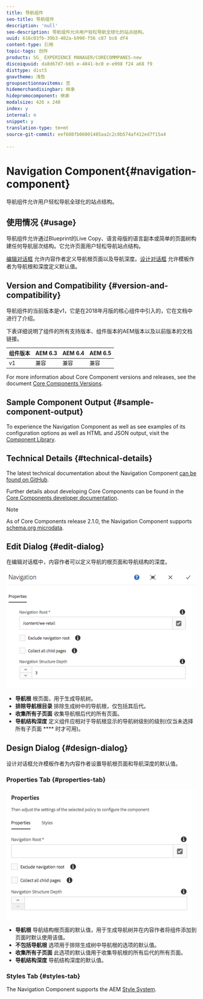```yaml
---
title: 导航组件
seo-title: 导航组件
description: 'null'
seo-description: 导航组件允许用户轻松导航全球化的站点结构。
uuid: 616c03fb-39b3-402a-b990-f56 c87 bc6 df4
content-type: 引用
topic-tags: 创作
products: SG_ EXPERIENCE MANAGER/CORECOMMPANES-new
discoiquuid: da8d67d7-b65 e-4041-bc0 e-e998 f24 a68 f9
disttype: dist5
gnavtheme: 浅色
groupsectionnavitems: 否
hidemerchandisingbar: 继承
hidepromocomponent: 继承
modalsize: 426 x 240
index: y
internal: n
snippet: y
translation-type: tm+mt
source-git-commit: eef608fb06001485aa2c2c0b574af412ed7f15a4

---
```



# Navigation Component{#navigation-component}

导航组件允许用户轻松导航全球化的站点结构。

## 使用情况 {#usage}

导航组件允许通过Blueprint的Live Copy、语言母版的语言副本或简单的页面树构建任何导航层次结构。它允许页面用户轻松导航站点结构。

[编辑对话框](#edit-dialog) 允许内容作者定义导航根页面以及导航深度。[设计对话框](#design-dialog) 允许模板作者为导航根和深度定义默认值。

## Version and Compatibility {#version-and-compatibility}

导航组件的当前版本是v1，它是在2018年月版的核心组件中引入的，它在文档中进行了介绍。

下表详细说明了组件的所有支持版本、组件版本的AEM版本以及以前版本的文档链接。

| 组件版本 | AEM 6.3 | AEM 6.4 | AEM 6.5 |
|--- |--- |--- |--- |
| v1 | 兼容 | 兼容 | 兼容 |


For more information about Core Component versions and releases, see the document [Core Components Versions](versions.md).

## Sample Component Output {#sample-component-output}

To experience the Navigation Component as well as see examples of its configuration options as well as HTML and JSON output, visit the [Component Library](http://opensource.adobe.com/aem-core-wcm-components/library/navigation.html).

## Technical Details {#technical-details}

The latest technical documentation about the Navigation Component [can be found on GitHub](https://github.com/adobe/aem-core-wcm-components/blob/master/content/src/content/jcr_root/apps/core/wcm/components/navigation/v1/navigation).

Further details about developing Core Components can be found in the [Core Components developer documentation](developing.md).

>[!NOTE]
>
>As of Core Components release 2.1.0, the Navigation Component supports [schema.org microdata](https://schema.org).

## Edit Dialog {#edit-dialog}

在编辑对话框中，内容作者可以定义导航的根页面和导航结构的深度。

![](assets/screen_shot_2018-04-03at112055.png)

* **导航根** 根页面，用于生成导航树。
* **排除导航根目录** 排除生成树中的导航根，仅包括其后代。
* **收集所有子页面** 收集导航根后代的所有页面。
* **导航结构深度** 定义组件应相对于导航根显示的导航树级别的级别(仅当未选择所有子页面 **** 时才可用)。

## Design Dialog {#design-dialog}

设计对话框允许模板作者为内容作者设置导航根页面和导航深度的默认值。

### Properties Tab {#properties-tab}

![](assets/screen_shot_2018-04-03at112357.png)

* **导航根** 导航结构根页面的默认值，用于生成导航树并在内容作者将组件添加到页面时默认使用该值。
* **不包括导航根** 选项用于排除生成树中导航根的选项的默认值。
* **收集所有子页面** 此选项的默认值用于收集导航根的所有后代的所有页面。
* **导航结构深度** 导航结构深度的默认值。

### Styles Tab {#styles-tab}

The Navigation Component supports the AEM [Style System](authoring.md#component-styling).